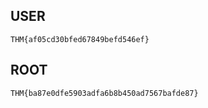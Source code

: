 ## USER

```
THM{af05cd30bfed67849befd546ef}
```


## ROOT

```
THM{ba87e0dfe5903adfa6b8b450ad7567bafde87}
```

